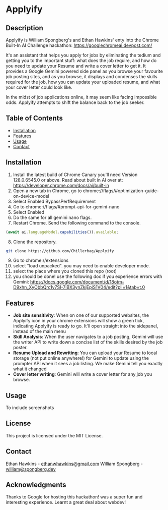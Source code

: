 # Applyify

## Description

Applyify is William Spongberg's and Ethan Hawkins' enty into the Chrome Built-In AI Challenge hackathon: https://googlechromeai.devpost.com/

It's an assistant that helps you apply for jobs by eliminating the tedium and getting you to the important stuff: what does the job require, and how do you need to update your Resume and write a cover letter to get it.
It provides a Google Gemini powered side panel as you browse your favourite job posting sites, and as you browse, it displays and condenses the skills required for the job, how you can update your uploaded resume, and what your cover letter could look like.

In the midst of job applications online, it may seem like facing impossible odds. Applyify attempts to shift the balance back to the job seeker.
## Table of Contents

- [Installation](#installation)
-  [Features](#features)
- [Usage](#usage)
- [Contact](#contact)

## Installation

1) Install the latest build of Chrome Canary you'll need Version 128.0.6545.0 or above. Read about built in AI over at: https://developer.chrome.com/docs/ai/built-in
2) Open a new tab in Chrome, go to chrome://flags/#optimization-guide-on-device-model
3) Select Enabled BypassPerfRequirement
4) Go to chrome://flags/#prompt-api-for-gemini-nano
5) Select Enabled
6) Do the same for all gemini nano flags.
7) Restart Chrome. Send the following command to the console.
```javascript
(await ai.languageModel.capabilities()).available;
```
8) Clone the repository.
```bash
git clone https://github.com/Chillerbag/Applyify
```
9) Go to chrome://extensions
10) select "load unpacked". you may need to enable developer mode.
11) select the place where you cloned this repo (root)
12) you should be done! use the following doc if you experience errors with Gemini: https://docs.google.com/document/d/18otm-D9xhn_XyObbQrc1v7SI-7lBX3ynZkjEpiS1V04/edit?pli=1&tab=t.0


## Features

- **Job site sensitivity**: When on one of our supported websites, the Applyify icon in your chrome extensions will show a green tick, indicating Applyify is ready to go. It'll open straight into the sidepanel, instead of the main menu
- **Skill Analysis**: When the user navigates to a job posting, Gemini will use the writer API to write down a concise list of the skills desired by the job poster.
- **Resume Upload and Rewriting**: You can upload your Resume to local storage (not put online anywhere!) for Gemini to update using the prompter API when it sees a job listing. We make Gemini tell you exactly what it changed
- **Cover letter writing**: Gemini will write a cover letter for any job you browse. 

## Usage
To include screenshots

## License

This project is licensed under the MIT License.

## Contact

Ethan Hawkins - ethanwhawkins@gmail.com
William Spongberg - william@spongberg.dev

## Acknowledgments
Thanks to Google for hosting this hackathon! was a super fun and interesting experience. Learnt a great deal about webdev! 
